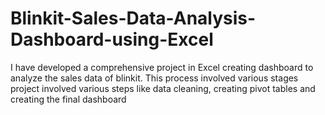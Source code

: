 # Blinkit-Sales-Data-Analysis-Dashboard-using-Excel
I have developed a comprehensive project in Excel creating dashboard to analyze the sales data of blinkit. This process involved various stages project involved various steps like data cleaning, creating pivot tables and creating the final dashboard
